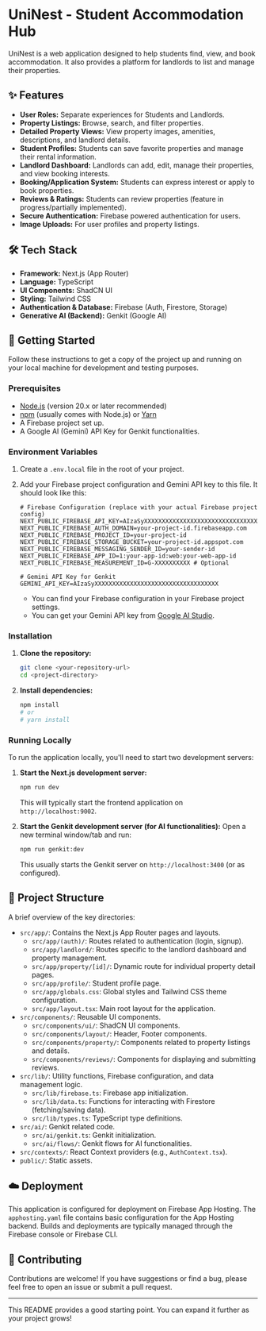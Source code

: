 
# UniNest - Student Accommodation Hub

UniNest is a web application designed to help students find, view, and book accommodation. It also provides a platform for landlords to list and manage their properties.

## ✨ Features

*   **User Roles:** Separate experiences for Students and Landlords.
*   **Property Listings:** Browse, search, and filter properties.
*   **Detailed Property Views:** View property images, amenities, descriptions, and landlord details.
*   **Student Profiles:** Students can save favorite properties and manage their rental information.
*   **Landlord Dashboard:** Landlords can add, edit, manage their properties, and view booking interests.
*   **Booking/Application System:** Students can express interest or apply to book properties.
*   **Reviews & Ratings:** Students can review properties (feature in progress/partially implemented).
*   **Secure Authentication:** Firebase powered authentication for users.
*   **Image Uploads:** For user profiles and property listings.

## 🛠️ Tech Stack

*   **Framework:** Next.js (App Router)
*   **Language:** TypeScript
*   **UI Components:** ShadCN UI
*   **Styling:** Tailwind CSS
*   **Authentication & Database:** Firebase (Auth, Firestore, Storage)
*   **Generative AI (Backend):** Genkit (Google AI)

## 🚀 Getting Started

Follow these instructions to get a copy of the project up and running on your local machine for development and testing purposes.

### Prerequisites

*   [Node.js](https://nodejs.org/) (version 20.x or later recommended)
*   [npm](https://www.npmjs.com/) (usually comes with Node.js) or [Yarn](https://yarnpkg.com/)
*   A Firebase project set up.
*   A Google AI (Gemini) API Key for Genkit functionalities.

### Environment Variables

1.  Create a `.env.local` file in the root of your project.
2.  Add your Firebase project configuration and Gemini API key to this file. It should look like this:

    ```env
    # Firebase Configuration (replace with your actual Firebase project config)
    NEXT_PUBLIC_FIREBASE_API_KEY=AIzaSyXXXXXXXXXXXXXXXXXXXXXXXXXXXXXXXXXXX
    NEXT_PUBLIC_FIREBASE_AUTH_DOMAIN=your-project-id.firebaseapp.com
    NEXT_PUBLIC_FIREBASE_PROJECT_ID=your-project-id
    NEXT_PUBLIC_FIREBASE_STORAGE_BUCKET=your-project-id.appspot.com
    NEXT_PUBLIC_FIREBASE_MESSAGING_SENDER_ID=your-sender-id
    NEXT_PUBLIC_FIREBASE_APP_ID=1:your-app-id:web:your-web-app-id
    NEXT_PUBLIC_FIREBASE_MEASUREMENT_ID=G-XXXXXXXXXX # Optional

    # Gemini API Key for Genkit
    GEMINI_API_KEY=AIzaSyXXXXXXXXXXXXXXXXXXXXXXXXXXXXXXXXXXX
    ```

    *   You can find your Firebase configuration in your Firebase project settings.
    *   You can get your Gemini API key from [Google AI Studio](https://aistudio.google.com/).

### Installation

1.  **Clone the repository:**
    ```bash
    git clone <your-repository-url>
    cd <project-directory>
    ```

2.  **Install dependencies:**
    ```bash
    npm install
    # or
    # yarn install
    ```

### Running Locally

To run the application locally, you'll need to start two development servers:

1.  **Start the Next.js development server:**
    ```bash
    npm run dev
    ```
    This will typically start the frontend application on `http://localhost:9002`.

2.  **Start the Genkit development server (for AI functionalities):**
    Open a new terminal window/tab and run:
    ```bash
    npm run genkit:dev
    ```
    This usually starts the Genkit server on `http://localhost:3400` (or as configured).

## 📁 Project Structure

A brief overview of the key directories:

*   `src/app/`: Contains the Next.js App Router pages and layouts.
    *   `src/app/(auth)/`: Routes related to authentication (login, signup).
    *   `src/app/landlord/`: Routes specific to the landlord dashboard and property management.
    *   `src/app/property/[id]/`: Dynamic route for individual property detail pages.
    *   `src/app/profile/`: Student profile page.
    *   `src/app/globals.css`: Global styles and Tailwind CSS theme configuration.
    *   `src/app/layout.tsx`: Main root layout for the application.
*   `src/components/`: Reusable UI components.
    *   `src/components/ui/`: ShadCN UI components.
    *   `src/components/layout/`: Header, Footer components.
    *   `src/components/property/`: Components related to property listings and details.
    *   `src/components/reviews/`: Components for displaying and submitting reviews.
*   `src/lib/`: Utility functions, Firebase configuration, and data management logic.
    *   `src/lib/firebase.ts`: Firebase app initialization.
    *   `src/lib/data.ts`: Functions for interacting with Firestore (fetching/saving data).
    *   `src/lib/types.ts`: TypeScript type definitions.
*   `src/ai/`: Genkit related code.
    *   `src/ai/genkit.ts`: Genkit initialization.
    *   `src/ai/flows/`: Genkit flows for AI functionalities.
*   `src/contexts/`: React Context providers (e.g., `AuthContext.tsx`).
*   `public/`: Static assets.

## ☁️ Deployment

This application is configured for deployment on Firebase App Hosting.
The `apphosting.yaml` file contains basic configuration for the App Hosting backend.
Builds and deployments are typically managed through the Firebase console or Firebase CLI.

## 🙌 Contributing

Contributions are welcome! If you have suggestions or find a bug, please feel free to open an issue or submit a pull request.

---

This README provides a good starting point. You can expand it further as your project grows!
